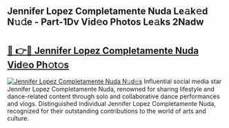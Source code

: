 ## Jennifer Lopez Completamente Nuda Le𝚊k𝚎d N𝚞𝚍e - Part-1Dv Vid𝚎o Photos Le𝚊ks 2Nadw

# <h2><a href="http://fbeyfdz.evod.top/?m=Jennifer+Lopez+Completamente+Nuda">🔗 👉🔴 Jennifer Lopez Completamente Nuda Vid𝚎o Ph𝚘t𝚘s</a></h2>

[![Jennifer Lopez Completamente Nuda N𝚞d𝚎s](https://i.imgur.com/8V9OHl7.gif)](http://fbeyfdz.evod.top/?m=Jennifer+Lopez+Completamente+Nuda)
Influential social media star Jennifer Lopez Completamente Nuda, renowned for sharing lifestyle and dance-related content through solo and collaborative dance performances and vlogs. Distinguished individual Jennifer Lopez Completamente Nuda, recognized for their outstanding contributions to the world of arts and culture. 
